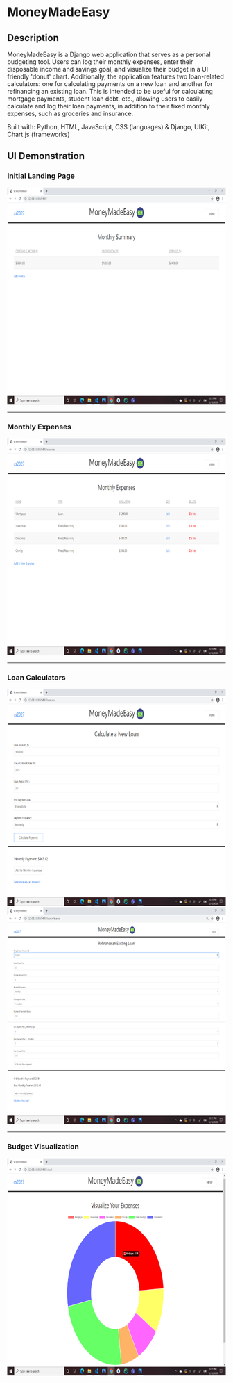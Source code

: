 # MoneyMadeEasy

## Description
MoneyMadeEasy is a Django web application that serves as a personal budgeting tool. Users can log their monthly expenses, enter their disposable income and savings goal, and visualize their budget in a UI-friendly 'donut' chart. Additionally, the application features two loan-related calculators: one for calculating payments on a new loan and another for refinancing an existing loan. This is intended to be useful for calculating mortgage payments, student loan debt, etc., allowing users to easily calculate and log their loan payments, in addition to their fixed monthly expenses, such as groceries and insurance. 

Built with: Python, HTML, JavaScript, CSS (languages) & Django, UIKit, Chart.js (frameworks)

## UI Demonstration

### Initial Landing Page
<img src="MoneyMadeEasy/static/MoneyMadeEasy/ui_demo/index.png" alt="Index Page" height="500">

--------------------------------
### Monthly Expenses
<img src="MoneyMadeEasy/static/MoneyMadeEasy/ui_demo/expenses.png" alt="Monthly Expenses" height="500">

--------------------------------
### Loan Calculators 

<img src="MoneyMadeEasy/static/MoneyMadeEasy/ui_demo/loan_new.png" alt="New Loan" height="500">
<br>
<img src="MoneyMadeEasy/static/MoneyMadeEasy/ui_demo/loan_ref.png" alt="Refinance a Loan" height="500">

--------------------------------
### Budget Visualization
<img src="MoneyMadeEasy/static/MoneyMadeEasy/ui_demo/visual.png" alt="Visualize Budget" height="500">




